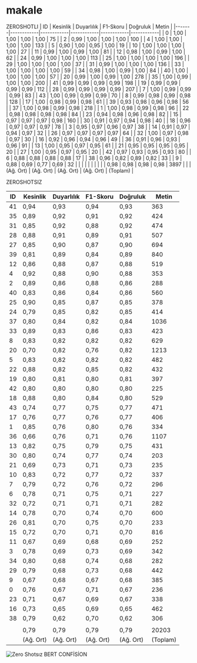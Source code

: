 # makale
ZEROSHOTLI
| ID    | Kesinlik   | Duyarlılık | F1-Skoru   | Doğruluk   |  Metin     |
|-------|------------|------------|------------|------------|------------|
|  0	|   1,00     |   1,00     |   1,00     |   1,00     |   75       |
|  2	|   0,99     |   1,00     |   1,00     |   1,00     |   100      |
|  4	|   1,00     |   1,00     |   1,00     |   1,00     |   133      |
|  5	|   0,90     |   1,00     |   0,95     |   1,00     |   19       |
|  10	|   1,00     |   1,00     |   1,00     |   1,00     |   27       |
|  11	|   0,99     |   1,00     |   0,99     |   1,00     |   81       |
|  12	|   0,98     |   1,00     |   0,99     |   1,00     |   62       |
|  24	|   0,99     |   1,00     |   1,00     |   1,00     |   113      |
|  25	|   1,00     |   1,00     |   1,00     |   1,00     |   196      |
|  29	|   1,00     |   1,00     |   1,00     |   1,00     |   37       |
|  31	|   0,99     |   1,00     |   1,00     |   1,00     |   136      |
|  33	|   1,00     |   1,00     |   1,00     |   1,00     |   59       |
|  34	|   0,98     |   1,00     |   0,99     |   1,00     |   84       |
|  40	|   1,00     |   1,00     |   1,00     |   1,00     |   57       |
|  20	|   0,99     |   1,00     |   0,99     |   1,00     |   278      |
|  35	|   1,00     |   0,99     |   1,00     |   1,00     |   200      |
|  41	|   0,99     |   0,99     |   0,99     |   0,99     |   198      |
|  19	|   0,99     |   0,99     |   0,99     |   0,99     |   112      |
|  28	|   0,99     |   0,99     |   0,99     |   0,99     |   207      |
|  7	|   1,00     |   0,99     |   0,99     |   0,99     |   83       |
|  43	|   1,00     |   0,99     |   0,99     |   0,99     |   70       |
|  8	|   0,99     |   0,98     |   0,99     |   0,98     |   128      |
|  17	|   1,00     |   0,98     |   0,99     |   0,98     |   61       |
|  39	|   0,93     |   0,98     |   0,96     |   0,98     |   56       |
|  37	|   1,00     |   0,98     |   0,99     |   0,98     |   218      |
|  1	|   1,00     |   0,98     |   0,99     |   0,98     |   96       |
|  22	|   0,98     |   0,98     |   0,98     |   0,98     |   84       |
|  23	|   0,94     |   0,98     |   0,96     |   0,98     |   82       |
|  15	|   0,97     |   0,97     |   0,97     |   0,98     |   160      |
|  30	|   0,91     |   0,97     |   0,94     |   0,98     |   40       |
|  18	|   0,96     |   0,97     |   0,97     |   0,97     |   78       |
|  3	|   0,95     |   0,97     |   0,96     |   0,97     |   38       |
|  14	|   0,91     |   0,97     |   0,94     |   0,97     |   32       |
|  26	|   0,97     |   0,97     |   0,97     |   0,97     |   64       |
|  32	|   1,00     |   0,97     |   0,98     |   0,97     |   30       |
|  16	|   0,92     |   0,96     |   0,94     |   0,96     |   49       |
|  36	|   0,91     |   0,96     |   0,93     |   0,96     |   91       |
|  13	|   1,00     |   0,95     |   0,97     |   0,95     |   61       |
|  21	|   0,95     |   0,95     |   0,95     |   0,95     |   20       |
|  27	|   1,00     |   0,95     |   0,97     |   0,95     |   20       |
|  42	|   0,97     |   0,93     |   0,95     |   0,93     |   80       |
|  6	|   0,88     |   0,88     |   0,88     |   0,88     |   17       |
|  38	|   0,96     |   0,82     |   0,89     |   0,82     |   33       |
|  9	|   0,88     |   0,69     |   0,77     |   0,69     |   32       |
|     |            |            |            |            |            |
|   	|   0,98     |   0,98     |   0,98     |   0,98     |  3897      |
|   	| (Ağ. Ort)  | (Ağ. Ort)  | (Ağ. Ort)  | (Ağ. Ort)  | (Toplam)   |



ZEROSHOTSIZ

| ID    | Kesinlik   | Duyarlılık | F1-Skoru   | Doğruluk   |  Metin     |
|-------|------------|------------|------------|------------|------------|
|  41	|   0,94     |   0,93     |   0,94     |   0,93	    |   363      |
|  35	|   0,89     |   0,92     |   0,91     |   0,92	    |   424      |
|  31	|   0,85     |   0,92     |   0,88     |   0,92	    |   474      |
|  28	|   0,88     |   0,91     |   0,89     |   0,91	    |   507      |
|  27	|   0,85     |   0,90     |   0,87     |   0,90	    |   694      |
|  39	|   0,81     |   0,89     |   0,84     |   0,89	    |   840      |
|  12	|   0,86     |   0,88     |   0,87     |   0,88	    |   519      |
|  4 	|   0,92     |   0,88     |   0,90     |   0,88	    |   353      |
|  2 	|   0,89     |   0,86     |   0,88     |   0,86	    |   288      |
|  40	|   0,83     |   0,86     |   0,84     |   0,86	    |   560      |
|  25	|   0,90     |   0,85     |   0,87     |   0,85	    |   378      |
|  24	|   0,79     |   0,85     |   0,82     |   0,85	    |   414      |
|  37	|   0,80     |   0,84     |   0,82     |   0,84	    |   1036     |
|  33	|   0,89     |   0,83     |   0,86     |   0,83	    |   423      |
|  8 	|   0,83     |   0,82     |   0,82     |   0,82	    |   629      |
|  20	|   0,70     |   0,82     |   0,76     |   0,82	    |   1213     |
|  5 	|   0,83     |   0,82     |   0,82     |   0,82	    |   482      |
|  22	|   0,88     |   0,82     |   0,85     |   0,82	    |   432      |
|  19	|   0,80     |   0,81     |   0,80     |   0,81	    |   397      |
|  42	|   0,80     |   0,80     |   0,80     |   0,80	    |   225      |
|  18	|   0,88     |   0,80     |   0,84     |   0,80	    |   529      |
|  43	|   0,74     |   0,77     |   0,75     |   0,77	    |   471      |
|  17	|   0,76     |   0,77     |   0,76     |   0,77	    |   406      |
|  1 	|   0,85     |   0,76     |   0,80     |   0,76	    |   334      |
|  36	|   0,66     |   0,76     |   0,71     |   0,76	    |   1107     |
|  13	|   0,82     |   0,75     |   0,79     |   0,75	    |   431      |
|  30	|   0,80     |   0,74     |   0,77     |   0,74	    |   203      |
|  21	|   0,69     |   0,73     |   0,71     |   0,73	    |   235      |
|  10	|   0,83     |   0,72     |   0,77     |   0,72	    |   337      |
|  7 	|   0,79     |   0,72     |   0,76     |   0,72	    |   296      |
|  6 	|   0,78     |   0,71     |   0,75     |   0,71	    |   227      |
|  32	|   0,72     |   0,71     |   0,71     |   0,71	    |   282      |
|  14	|   0,78     |   0,70     |   0,74     |   0,70	    |   600      |
|  26	|   0,81     |   0,70     |   0,75     |   0,70	    |   233      |
|  15	|   0,72     |   0,70     |   0,71     |   0,70	    |   816      |
|  11	|   0,67     |   0,69     |   0,68     |   0,69	    |   252      |
|  3	|   0,78     |   0,69     |   0,73     |   0,69	    |   342      |
|  34	|   0,80     |   0,68     |   0,74     |   0,68	    |   282      |
|  29	|   0,79     |   0,68     |   0,73     |   0,68	    |   442      |
|  9 	|   0,67     |   0,68     |   0,67     |   0,68	    |   385      |
|  0 	|   0,76     |   0,67     |   0,71     |   0,67	    |   236      |
|  23	|   0,71     |   0,67     |   0,69     |   0,67	    |   338      |
|  16	|   0,73     |   0,65     |   0,69     |   0,65	    |   462      |
|  38	|   0,79     |   0,62     |   0,70     |   0,62	    |   306      |
|     |            |            |            |            |            |
|   	|   0,79     |   0,79     |   0,79     |   0,79     |  20203     |
|   	| (Ağ. Ort)  | (Ağ. Ort)  | (Ağ. Ort)  | (Ağ. Ort)  | (Toplam)   |

![Zero Shotsız BERT CONFİSİON](https://github.com/adresgezgini/makale/blob/main/resource/Conf_only_BERT_44class.png)
